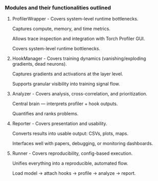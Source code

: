 ### Modules and their functionalities outlined

1. ProfilerWrapper - Covers system-level runtime bottlenecks.

   Captures compute, memory, and time metrics.

   Allows trace inspection and integration with Torch Profiler GUI.

   Covers system-level runtime bottlenecks.

2. HookManager - Covers training dynamics (vanishing/exploding gradients, dead neurons).

   Captures gradients and activations at the layer level.

   Supports granular visibility into training signal flow.

3. Analyzer - Covers analysis, cross-correlation, and prioritization.

   Central brain — interprets profiler + hook outputs.

   Quantifies and ranks problems.

4. Reporter - Covers presentation and usability.

   Converts results into usable output: CSVs, plots, maps.

   Interfaces well with papers, debugging, or monitoring dashboards.

5. Runner - Covers reproducibility, config-based execution.

   Unifies everything into a reproducible, automated flow.

   Load model → attach hooks → profile → analyze → report.
